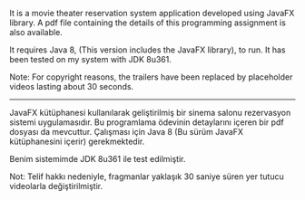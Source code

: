 It is a movie theater reservation system application developed using JavaFX library. A pdf file containing the details of this programming assignment is also available.

It requires Java 8, (This version includes the JavaFX library), to run. It has been tested on my system with JDK 8u361.

Note: For copyright reasons, the trailers have been replaced by placeholder videos lasting about 30 seconds.

---

JavaFX kütüphanesi kullanılarak geliştirilmiş bir sinema salonu rezervasyon sistemi uygulamasıdır. Bu programlama ödevinin detaylarını içeren bir pdf dosyası da mevcuttur.
Çalışması için Java 8 (Bu sürüm JavaFX kütüphanesini içerir) gerekmektedir. 

Benim sistemimde JDK 8u361 ile test edilmiştir.

Not: Telif hakkı nedeniyle, fragmanlar yaklaşık 30 saniye süren yer tutucu videolarla değiştirilmiştir.